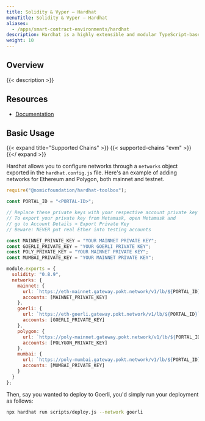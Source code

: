 ```yaml
---
title: Solidity & Vyper – Hardhat
menuTitle: Solidity & Vyper – Hardhat
aliases:
  - /apps/smart-contract-environments/hardhat
description: Hardhat is a highly extensible and modular TypeScript-based Ethereum development environment, with a mature Solidity debugging experience.
weight: 10
---
```


## Overview

{{< description >}}

## Resources

- [Documentation](https://hardhat.org/docs)

## Basic Usage

{{< expand title="Supported Chains" >}}
{{< supported-chains "evm" >}}
{{</ expand >}}

Hardhat allows you to configure networks through a `networks` object exported
in the `hardhat.config.js` file. Here's an example of adding networks for
Ethereum and Polygon, both mainnet and testnet.

```js
require("@nomicfoundation/hardhat-toolbox");

const PORTAL_ID = "<PORTAL-ID>";

// Replace these private keys with your respective account private key
// To export your private key from Metamask, open Metamask and
// go to Account Details > Export Private Key
// Beware: NEVER put real Ether into testing accounts

const MAINNET_PRIVATE_KEY = "YOUR MAINNET PRIVATE KEY";
const GOERLI_PRIVATE_KEY = "YOUR GOERLI PRIVATE KEY";
const POLY_PRIVATE_KEY = "YOUR MAINNET PRIVATE KEY";
const MUMBAI_PRIVATE_KEY = "YOUR MAINNET PRIVATE KEY";

module.exports = {
  solidity: "0.8.9",
  networks: {
    mainnet: {
      url: `https://eth-mainnet.gateway.pokt.network/v1/lb/${PORTAL_ID}`,
      accounts: [MAINNET_PRIVATE_KEY]
    },
    goerli: {
      url: `https://eth-goerli.gateway.pokt.network/v1/lb/${PORTAL_ID}`,
      accounts: [GOERLI_PRIVATE_KEY]
    },
    polygon: {
      url: `https://poly-mainnet.gateway.pokt.network/v1/lb/${PORTAL_ID}`,
      accounts: [POLYGON_PRIVATE_KEY]
    },
    mumbai: {
      url: `https://poly-mumbai.gateway.pokt.network/v1/lb/${PORTAL_ID}`,
      accounts: [MUMBAI_PRIVATE_KEY]
    }
  }
};
```

Then, say you wanted to deploy to Goerli, you'd simply run your deployment
as follows:

```sh
npx hardhat run scripts/deploy.js --network goerli
```
